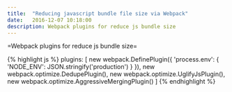```yaml
---
title:  "Reducing javascript bundle file size via Webpack"
date:   2016-12-07 10:18:00
description: Webpack plugins for reduce js bundle size
---
```

=Webpack plugins for reduce js bundle size=

{% highlight js %}
plugins: [
    new webpack.DefinePlugin({
      'process.env': {
        'NODE_ENV': JSON.stringify('production')
      }
    }),
    new webpack.optimize.DedupePlugin(),
    new webpack.optimize.UglifyJsPlugin(),
    new webpack.optimize.AggressiveMergingPlugin()
  ]
{% endhighlight %}
